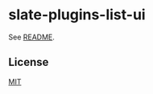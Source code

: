 # slate-plugins-list-ui

See [README](https://github.com/udecode/slate-plugins).

## License

[MIT](../../../LICENSE)
